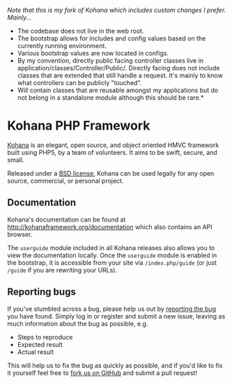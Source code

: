 _Note that this is my fork of Kohana which includes custom changes I prefer. Mainly..._
- The codebase does not live in the web root.
- The bootstrap allows for includes and config values based on the currently running environment.
- Various bootstrap values are now located in configs.
- By my convention, directly public facing controller classes live in application/classes/Controller/Public/. Directly facing does not include classes that are extended that still handle a request. It's mainly to know what controllers can be publicly "touched".
- Will contain classes that are reusable amongst my applications but do not belong in a standalone module although this should be rare.*

# Kohana PHP Framework

[Kohana](http://kohanaframework.org/) is an elegant, open source, and object oriented HMVC framework built using PHP5, by a team of volunteers. It aims to be swift, secure, and small.

Released under a [BSD license](http://kohanaframework.org/license), Kohana can be used legally for any open source, commercial, or personal project.

## Documentation
Kohana's documentation can be found at <http://kohanaframework.org/documentation> which also contains an API browser.

The `userguide` module included in all Kohana releases also allows you to view the documentation locally. Once the `userguide` module is enabled in the bootstrap, it is accessible from your site via `/index.php/guide` (or just `/guide` if you are rewriting your URLs).

## Reporting bugs
If you've stumbled across a bug, please help us out by [reporting the bug](http://dev.kohanaframework.org/projects/kohana3/) you have found. Simply log in or register and submit a new issue, leaving as much information about the bug as possible, e.g.

* Steps to reproduce
* Expected result
* Actual result

This will help us to fix the bug as quickly as possible, and if you'd like to fix it yourself feel free to [fork us on GitHub](https://github.com/kohana) and submit a pull request!
